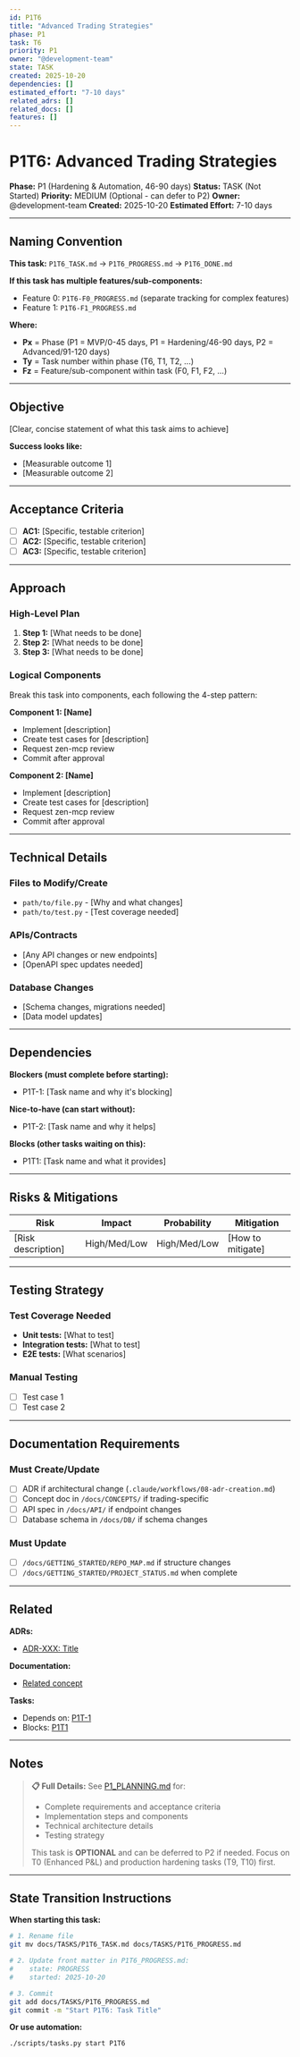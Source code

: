 ```yaml
---
id: P1T6
title: "Advanced Trading Strategies"
phase: P1
task: T6
priority: P1
owner: "@development-team"
state: TASK
created: 2025-10-20
dependencies: []
estimated_effort: "7-10 days"
related_adrs: []
related_docs: []
features: []
---
```


# P1T6: Advanced Trading Strategies

**Phase:** P1 (Hardening & Automation, 46-90 days)
**Status:** TASK (Not Started)
**Priority:** MEDIUM (Optional - can defer to P2)
**Owner:** @development-team
**Created:** 2025-10-20
**Estimated Effort:** 7-10 days

---

## Naming Convention

**This task:** `P1T6_TASK.md` → `P1T6_PROGRESS.md` → `P1T6_DONE.md`

**If this task has multiple features/sub-components:**
- Feature 0: `P1T6-F0_PROGRESS.md` (separate tracking for complex features)
- Feature 1: `P1T6-F1_PROGRESS.md`

**Where:**
- **Px** = Phase (P1 = MVP/0-45 days, P1 = Hardening/46-90 days, P2 = Advanced/91-120 days)
- **Ty** = Task number within phase (T6, T1, T2, ...)
- **Fz** = Feature/sub-component within task (F0, F1, F2, ...)

---

## Objective

[Clear, concise statement of what this task aims to achieve]

**Success looks like:**
- [Measurable outcome 1]
- [Measurable outcome 2]

---

## Acceptance Criteria

- [ ] **AC1:** [Specific, testable criterion]
- [ ] **AC2:** [Specific, testable criterion]
- [ ] **AC3:** [Specific, testable criterion]

---

## Approach

### High-Level Plan

1. **Step 1:** [What needs to be done]
2. **Step 2:** [What needs to be done]
3. **Step 3:** [What needs to be done]

### Logical Components

Break this task into components, each following the 4-step pattern:

**Component 1: [Name]**
- Implement [description]
- Create test cases for [description]
- Request zen-mcp review
- Commit after approval

**Component 2: [Name]**
- Implement [description]
- Create test cases for [description]
- Request zen-mcp review
- Commit after approval

---

## Technical Details

### Files to Modify/Create
- `path/to/file.py` - [Why and what changes]
- `path/to/test.py` - [Test coverage needed]

### APIs/Contracts
- [Any API changes or new endpoints]
- [OpenAPI spec updates needed]

### Database Changes
- [Schema changes, migrations needed]
- [Data model updates]

---

## Dependencies

**Blockers (must complete before starting):**
- P1T-1: [Task name and why it's blocking]

**Nice-to-have (can start without):**
- P1T-2: [Task name and why it helps]

**Blocks (other tasks waiting on this):**
- P1T1: [Task name and what it provides]

---

## Risks & Mitigations

| Risk | Impact | Probability | Mitigation |
|------|--------|-------------|------------|
| [Risk description] | High/Med/Low | High/Med/Low | [How to mitigate] |

---

## Testing Strategy

### Test Coverage Needed
- **Unit tests:** [What to test]
- **Integration tests:** [What to test]
- **E2E tests:** [What scenarios]

### Manual Testing
- [ ] Test case 1
- [ ] Test case 2

---

## Documentation Requirements

### Must Create/Update
- [ ] ADR if architectural change (`.claude/workflows/08-adr-creation.md`)
- [ ] Concept doc in `/docs/CONCEPTS/` if trading-specific
- [ ] API spec in `/docs/API/` if endpoint changes
- [ ] Database schema in `/docs/DB/` if schema changes

### Must Update
- [ ] `/docs/GETTING_STARTED/REPO_MAP.md` if structure changes
- [ ] `/docs/GETTING_STARTED/PROJECT_STATUS.md` when complete

---

## Related

**ADRs:**
- [ADR-XXX: Title](../ADRs/XXX-title.md)

**Documentation:**
- [Related concept](../CONCEPTS/concept-name.md)

**Tasks:**
- Depends on: [P1T-1](./P1T-1_STATE.md)
- Blocks: [P1T1](./P1T1_STATE.md)

---

## Notes

> **📋 Full Details:** See [P1_PLANNING.md](./P1_PLANNING.md#t6-advanced-trading-strategies) for:
> - Complete requirements and acceptance criteria
> - Implementation steps and components
> - Technical architecture details
> - Testing strategy
>
> This task is **OPTIONAL** and can be deferred to P2 if needed. Focus on T0 (Enhanced P&L) and production hardening tasks (T9, T10) first.

---

## State Transition Instructions

**When starting this task:**

```bash
# 1. Rename file
git mv docs/TASKS/P1T6_TASK.md docs/TASKS/P1T6_PROGRESS.md

# 2. Update front matter in P1T6_PROGRESS.md:
#    state: PROGRESS
#    started: 2025-10-20

# 3. Commit
git add docs/TASKS/P1T6_PROGRESS.md
git commit -m "Start P1T6: Task Title"
```

**Or use automation:**
```bash
./scripts/tasks.py start P1T6
```
